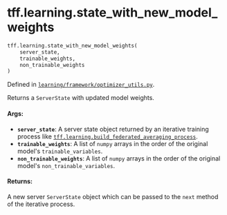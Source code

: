 <div itemscope itemtype="http://developers.google.com/ReferenceObject">
<meta itemprop="name" content="tff.learning.state_with_new_model_weights" />
<meta itemprop="path" content="Stable" />
</div>

# tff.learning.state_with_new_model_weights

```python
tff.learning.state_with_new_model_weights(
    server_state,
    trainable_weights,
    non_trainable_weights
)
```

Defined in
[`learning/framework/optimizer_utils.py`](http://github.com/tensorflow/federated/tree/master/tensorflow_federated/python/learning/framework/optimizer_utils.py).

<!-- Placeholder for "Used in" -->

Returns a `ServerState` with updated model weights.

#### Args:

*   <b>`server_state`</b>: A server state object returned by an iterative
    training process like
    <a href="../../tff/learning/build_federated_averaging_process.md"><code>tff.learning.build_federated_averaging_process</code></a>.
*   <b>`trainable_weights`</b>: A list of `numpy` arrays in the order of the
    original model's `trainable_variables`.
*   <b>`non_trainable_weights`</b>: A list of `numpy` arrays in the order of the
    original model's `non_trainable_variables`.

#### Returns:

A new server `ServerState` object which can be passed to the `next` method of
the iterative process.
